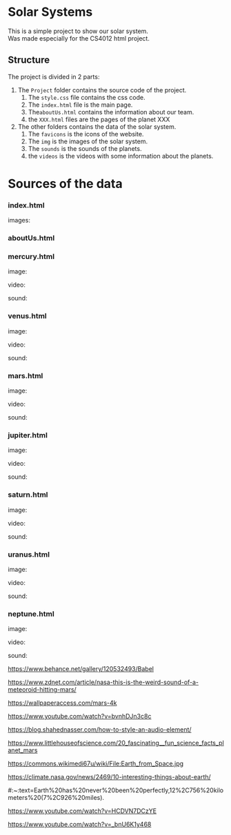 # Solar Systems

This is a simple project to show our solar system.  
Was made especially for the CS4012 html project.

## Structure

The project is divided in 2 parts:

1. The `Project` folder contains the source code of the project.
   1. The `style.css` file contains the css code.
   2. The `index.html` file is the main page.
   3. The`aboutUs.html` contains the information about our team.
   4. the `XXX.html` files are the pages of the planet XXX
2. The other folders contains the data of the solar system.
   1. The `favicons` is the icons of the website.
   2. The `img` is the images of the solar system.
   3. The `sounds` is the sounds of the planets.
   4. the `videos` is the videos with some information about the planets.

# Sources of the data

### index.html

images:

### aboutUs.html

### mercury.html

image:

video:

sound:

### venus.html

image:

video:

sound:

### mars.html

image:

video:

sound:

### jupiter.html

image:

video:

sound:

### saturn.html

image:

video:

sound:

### uranus.html

image:

video:

sound:

### neptune.html

image:

video:

sound:

https://www.behance.net/gallery/120532493/Babel

https://www.zdnet.com/article/nasa-this-is-the-weird-sound-of-a-meteoroid-hitting-mars/

https://wallpaperaccess.com/mars-4k

https://www.youtube.com/watch?v=bvnhDJn3c8c

https://blog.shahednasser.com/how-to-style-an-audio-element/

https://www.littlehouseofscience.com/20_fascinating__fun_science_facts_planet_mars

https://commons.wikimedi67u/wiki/File:Earth_from_Space.jpg

https://climate.nasa.gov/news/2469/10-interesting-things-about-earth/

#:~:text=Earth%20has%20never%20been%20perfectly,12%2C756%20kilometers%20(7%2C926%20miles).

https://www.youtube.com/watch?v=HCDVN7DCzYE

https://www.youtube.com/watch?v=_bnU6K1y468
